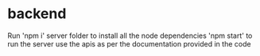 # backend
Run 'npm i' server folder to install all the node dependencies
'npm start' to run the server
use the apis as per the documentation provided in the code

